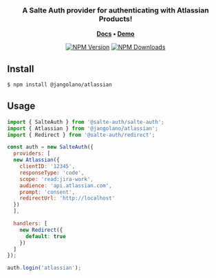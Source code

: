 

<h3 align="center">
	A Salte Auth provider for authenticating with Atlassian Products!
</h3>

<p align="center">
	<strong>
		<a href="https://salte-auth.gitbook.io">Docs</a>
		•
		<a href="https://salte-auth-demo.glitch.me">Demo</a>
	</strong>
</p>

<div align="center">

  [![NPM Version][npm-version-image]][npm-url]
  [![NPM Downloads][npm-downloads-image]][npm-url]
 
</div>

## Install

```sh
$ npm install @jangolano/atlassian
```

## Usage

```js
import { SalteAuth } from '@salte-auth/salte-auth';
import { Atlassian } from '@jangolano/atlassian';
import { Redirect } from '@salte-auth/redirect';

const auth = new SalteAuth({
  providers: [
  new Atlassian({
    clientID: '12345',
    responseType: 'code',
    scope: 'read:jira-work',
    audience: 'api.atlassian.com',
    prompt: 'consent',
    redirectUrl: 'http://localhost'
  })
  ],

  handlers: [
    new Redirect({
      default: true
    })
  ]
});

auth.login('atlassian');
```

[npm-version-image]: https://img.shields.io/npm/v/@jangolano/atlassian.svg?style=flat
[npm-downloads-image]: https://img.shields.io/npm/dm/@jangolano/atlassian.svg?style=flat
[npm-url]: https://npmjs.org/package/@jangolano/atlassian


